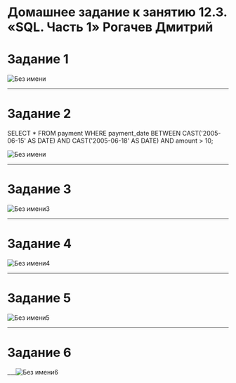 # Домашнее задание к занятию 12.3. «SQL. Часть 1»  Рогачев Дмитрий

# Задание 1

![Без имени](https://user-images.githubusercontent.com/118626944/219964467-48a7279d-307b-40ae-8d05-7f9f9e06b3f6.jpg)

___


# Задание 2


SELECT *
FROM payment
WHERE payment_date BETWEEN  CAST('2005-06-15' AS DATE) AND CAST('2005-06-18' AS DATE)
AND amount > 10;


![Без имени](https://user-images.githubusercontent.com/118626944/220886548-4dd23bfe-0ac1-4b8a-b9df-b0675a5a3701.jpg)


___



# Задание 3

![Без имени3](https://user-images.githubusercontent.com/118626944/219964474-a694479d-4b69-4dc8-9627-8d7c8a4815a5.jpg)

___



# Задание 4

![Без имени4](https://user-images.githubusercontent.com/118626944/219964479-4216eb10-894e-4fac-b623-14fd4c598553.jpg)

___

# Задание 5

![Без имени5](https://user-images.githubusercontent.com/118626944/219964487-5e289c1a-b4ef-43fe-83af-d9c712bc4874.jpg)

___



# Задание 6


___![Без имени6](https://user-images.githubusercontent.com/118626944/219964548-d902a0d7-aa97-4678-a33f-6aac5e0d88c2.jpg)
